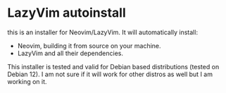 # LazyVim autoinstall
this is an installer for Neovim/LazyVim.
It will automatically install:
- Neovim, building it from source on your machine.
- LazyVim
and all their dependencies.

This installer is tested and valid for Debian based distributions (tested on Debian 12). I am not sure if it will work for other distros as well but I am working on it.
